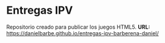 # Entregas IPV
Repositorio creado para publicar los juegos HTML5. 
**URL:** https://danielbarbe.github.io/entregas-ipv-barberena-daniel/
